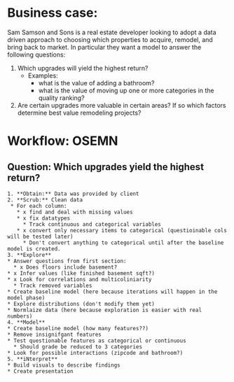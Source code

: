 # Business case:

Sam Samson and Sons is a real estate developer looking to adopt a data driven approach to choosing which properties to acquire, remodel, and bring back to market. In particular they want a model to answer the following questions:

1. Which upgrades will yield the highest return?
   - Examples:
     - what is the value of adding a bathroom?
     - what is the value of moving up one or more categories in the quality ranking?
2. Are certain upgrades more valuable in certain areas? If so which factors determine best value remodeling projects?

# Workflow: OSEMN

## Question: Which upgrades yield the highest return?

 	1. **Obtain:** Data was provided by client
 	2. **Scrub:** Clean data
     * For each column:
       * x find and deal with missing values
       * x fix datatypes
         * Track continuous and categorical variables
       * x convert only necessary items to categorical (questioinable cols will be tested later)
         * Don't convert anything to categorical until after the baseline model is created.
	3. **Explore**
    * Answer questions from first section:
      * x Does floors include basement?
    * x Infer values (like finished basement sqft?)
    * x Look for correlations and multicoliniarity
      * Track removed variables
    * Create baseline model (here because iterations will happen in the model phase)
    * Explore distributions (don't modify them yet)
    * Normlaize data (here because exploration is easier with real numbers)
	4. **Model**
    * Create baseline model (how many features??)
    * Remove insignifgant features
    * Test questionable features as categorical or continuous
      * Should grade be reduced to 3 categories
    * Look for possible interactions (zipcode and bathroom?)
	5. **iNterpret**
    * Build visuals to describe findings
    * Create presentation

